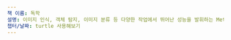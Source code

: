 ```yaml
---
책 이름: 독학
설명: 이미지 인식, 객체 탐지, 이미지 분류 등 다양한 작업에서 뛰어난 성능을 발휘하는 Meta의 딥러닝 모델이다.
챕터/날짜: turtle 사용해보기
---
```

